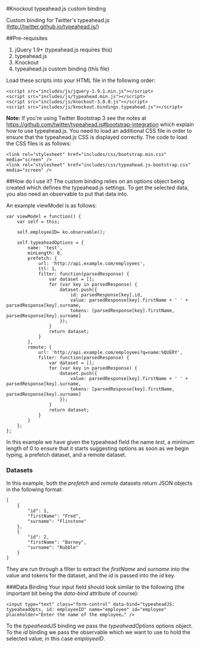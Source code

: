 #Knockout typeahead.js custom binding

Custom binding for Twitter's typeahead.js (http://twitter.github.io/typeahead.js/)

##Pre-requisites
1. jQuery 1.9+ (typeahead.js requires this)
2. typeahead.js
3. Knockout
4. typeahead.js custom binding (this file)

Load these scripts into your HTML file in the following order:

    <script src="includes/js/jquery-1.9.1.min.js"></script>
    <script src="includes/js/typeahead.min.js"></script>
    <script src="includes/js/knockout-3.0.0.js"></script>
    <script src="includes/js/knockout.bindings.typeahead.js"></script>

**Note:** If you're using Twitter Bootstrap 3 see the notes at https://github.com/twitter/typeahead.js#bootstrap-integration which explain how to use typeahead.js.  You need to load an additional CSS file in order to ensure that the typeahead.js CSS is displayed correctly.  The code to load the CSS files is as follows:

    <link rel="stylesheet" href="includes/css/bootstrap.min.css" media="screen" />
    <link rel="stylesheet" href="includes/css/typeahead.js-bootstrap.css" media="screen" />

##How do I use it?
The custom binding relies on an options object being created which defines the typeahead.js settings.  To get the selected data, you also need an observable to put that data into.

An example viewModel is as follows:

    var viewModel = function() {
        var self = this;

        self.employeeID= ko.observable();

        self.typeaheadOptions = {
            name: 'test',
            minLength: 0,
            prefetch: {
                url: 'http://api.example.com/employees',
                ttl: 1,
                filter: function(parsedResponse) {
                    var dataset = [];
                    for (var key in parsedResponse) {
                        dataset.push({
                            id: parsedResponse[key].id,
                            value: parsedResponse[key].firstName + ' ' + parsedResponse[key].surname,
                            tokens: [parsedResponse[key].firstName, parsedResponse[key].surname]
                        });
                    }
                    return dataset;
                }
            },
            remote: {
                url: 'http://api.example.com/employees?q=name:%QUERY',
                filter: function(parsedResponse) {
                    var dataset = [];
                    for (var key in parsedResponse) {
                        dataset.push({
                            value: parsedResponse[key].firstName + ' ' + parsedResponse[key].surname,
                            tokens: [parsedResponse[key].firstName, parsedResponse[key].surname]
                        });
                    }
                    return dataset;
                }
            }
        };
    };

In this example we have given the typeahead field the name *test*, a minimum length of 0 to ensure that it starts suggesting options as soon as we begin typing, a prefetch dataset, and a remote dataset.

### Datasets
In this example, both the *prefetch* and *remote* datasets return JSON objects in the following format:

    [
        {
            "id": 1,
            "firstName": "Fred",
            "surname": "Flinstone"
        },
        {
            "id": 2,
            "firstName": "Barney",
            "surname": "Rubble"
        }
    ]

They are run through a filter to extract the *firstName* and *surname* into the value and tokens for the dataset, and the *id* is passed into the *id* key.

###Data Binding
Your input field should look similar to the following (the important bit being the *data-bind* attribute of course):

    <input type="text" class="form-control" data-bind="typeaheadJS: typeaheadOpts, id: employeeID" name="employee" id="employee" placeholder="Enter the name of the employee…" />

To the *typeaheadJS* binding we pass the *typeaheadOptions* options object.  To the *id* binding we pass the observable which we want to use to hold the selected value; in this case *employeeID*.
